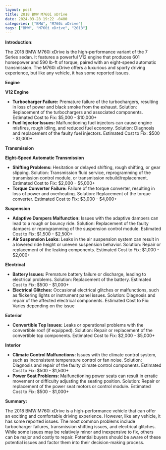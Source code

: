 ```yaml
---
layout: post
title: 2018 BMW M760i xDrive
date: 2024-03-28 19:22 -0400
categories: ["BMW", "M760i xDrive"]
tags: ["BMW", "M760i xDrive", "2018"]
---
```

**Introduction:**

The 2018 BMW M760i xDrive is the high-performance variant of the 7 Series sedan. It features a powerful V12 engine that produces 601 horsepower and 590 lb-ft of torque, paired with an eight-speed automatic transmission. The M760i xDrive offers a luxurious and sporty driving experience, but like any vehicle, it has some reported issues.

**Engine**

**V12 Engine**

* **Turbocharger Failure:** Premature failure of the turbochargers, resulting in loss of power and black smoke from the exhaust. Solution: Replacement of the turbochargers and associated components. Estimated Cost to Fix: $5,000 - $10,000+
* **Fuel Injector Issues:** Malfunctioning fuel injectors can cause engine misfires, rough idling, and reduced fuel economy. Solution: Diagnosis and replacement of the faulty fuel injectors. Estimated Cost to Fix: $500 - $1,000+

**Transmission**

**Eight-Speed Automatic Transmission**

* **Shifting Problems:** Hesitation or delayed shifting, rough shifting, or gear slipping. Solution: Transmission fluid service, reprogramming of the transmission control module, or transmission rebuild/replacement. Estimated Cost to Fix: $2,000 - $5,000+
* **Torque Converter Failure:** Failure of the torque converter, resulting in loss of power and overheating. Solution: Replacement of the torque converter. Estimated Cost to Fix: $3,000 - $4,000+

**Suspension**

* **Adaptive Dampers Malfunction:** Issues with the adaptive dampers can lead to a rough or bouncy ride. Solution: Replacement of the faulty dampers or reprogramming of the suspension control module. Estimated Cost to Fix: $1,500 - $2,500+
* **Air Suspension Leaks:** Leaks in the air suspension system can result in a lowered ride height or uneven suspension behavior. Solution: Repair or replacement of the leaking components. Estimated Cost to Fix: $1,000 - $2,000+

**Electrical**

* **Battery Issues:** Premature battery failure or discharge, leading to electrical problems. Solution: Replacement of the battery. Estimated Cost to Fix: $500 - $1,000+
* **Electrical Glitches:** Occasional electrical glitches or malfunctions, such as flickering lights or instrument panel issues. Solution: Diagnosis and repair of the affected electrical components. Estimated Cost to Fix: Varies depending on the issue

**Exterior**

* **Convertible Top Issues:** Leaks or operational problems with the convertible roof (if equipped). Solution: Repair or replacement of the convertible top components. Estimated Cost to Fix: $2,000 - $5,000+

**Interior**

* **Climate Control Malfunctions:** Issues with the climate control system, such as inconsistent temperature control or fan noise. Solution: Diagnosis and repair of the faulty climate control components. Estimated Cost to Fix: $500 - $1,500+
* **Power Seat Problems:** Malfunctioning power seats can result in erratic movement or difficulty adjusting the seating position. Solution: Repair or replacement of the power seat motors or control module. Estimated Cost to Fix: $500 - $1,000+

**Summary:**

The 2018 BMW M760i xDrive is a high-performance vehicle that can offer an exciting and comfortable driving experience. However, like any vehicle, it has some reported issues. The most common problems include turbocharger failures, transmission shifting issues, and electrical glitches. While some issues may be relatively minor and inexpensive to fix, others can be major and costly to repair. Potential buyers should be aware of these potential issues and factor them into their decision-making process.
